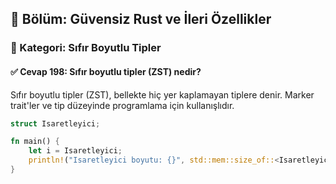 ## 📘 Bölüm: Güvensiz Rust ve İleri Özellikler  
### 🔹 Kategori: Sıfır Boyutlu Tipler  
#### ✅ Cevap 198: Sıfır boyutlu tipler (ZST) nedir?

Sıfır boyutlu tipler (ZST), bellekte hiç yer kaplamayan tiplere denir. Marker trait'ler ve tip düzeyinde programlama için kullanışlıdır.

```rust
struct Isaretleyici;

fn main() {
    let i = Isaretleyici;
    println!("Isaretleyici boyutu: {}", std::mem::size_of::<Isaretleyici>());
}
```
